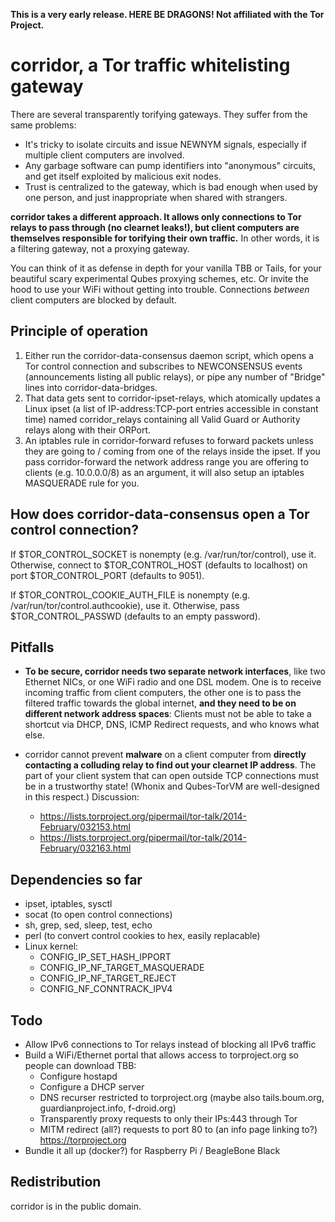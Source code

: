 **This is a very early release. HERE BE DRAGONS! Not affiliated with the Tor Project.**

# corridor, a Tor traffic whitelisting gateway

There are several transparently torifying gateways. They suffer from the same problems:

- It's tricky to isolate circuits and issue NEWNYM signals, especially if multiple client computers are involved.
- Any garbage software can pump identifiers into "anonymous" circuits, and get itself exploited by malicious exit nodes.
- Trust is centralized to the gateway, which is bad enough when used by one person, and just inappropriate when shared with strangers.

**corridor takes a different approach. It allows only connections to Tor relays to pass through (no clearnet leaks!), but client computers are themselves responsible for torifying their own traffic.** In other words, it is a filtering gateway, not a proxying gateway.

You can think of it as defense in depth for your vanilla TBB or Tails, for your beautiful scary experimental Qubes proxying schemes, etc. Or invite the hood to use your WiFi without getting into trouble. Connections *between* client computers are blocked by default.


## Principle of operation

1. Either run the corridor-data-consensus daemon script, which opens a Tor control connection and subscribes to NEWCONSENSUS events (announcements listing all public relays), or pipe any number of "Bridge" lines into corridor-data-bridges.
2. That data gets sent to corridor-ipset-relays, which atomically updates a Linux ipset (a list of IP-address:TCP-port entries accessible in constant time) named corridor_relays containing all Valid Guard or Authority relays along with their ORPort.
3. An iptables rule in corridor-forward refuses to forward packets unless they are going to / coming from one of the relays inside the ipset. If you pass corridor-forward the network address range you are offering to clients (e.g. 10.0.0.0/8) as an argument, it will also setup an iptables MASQUERADE rule for you.


## How does corridor-data-consensus open a Tor control connection?

If $TOR_CONTROL_SOCKET is nonempty (e.g. /var/run/tor/control), use it.
Otherwise, connect to $TOR_CONTROL_HOST (defaults to localhost) on port $TOR_CONTROL_PORT (defaults to 9051).

If $TOR_CONTROL_COOKIE_AUTH_FILE is nonempty (e.g. /var/run/tor/control.authcookie), use it.
Otherwise, pass $TOR_CONTROL_PASSWD (defaults to an empty password).


## Pitfalls

- **To be secure, corridor needs two separate network interfaces**, like two Ethernet NICs, or one WiFi radio and one DSL modem. One is to receive incoming traffic from client computers, the other one is to pass the filtered traffic towards the global internet, **and they need to be on different network address spaces**: Clients must not be able to take a shortcut via DHCP, DNS, ICMP Redirect requests, and who knows what else.

- corridor cannot prevent **malware** on a client computer from **directly contacting a colluding relay to find out your clearnet IP address**. The part of your client system that can open outside TCP connections must be in a trustworthy state! (Whonix and Qubes-TorVM are well-designed in this respect.) Discussion:
	- https://lists.torproject.org/pipermail/tor-talk/2014-February/032153.html
	- https://lists.torproject.org/pipermail/tor-talk/2014-February/032163.html

## Dependencies so far

- ipset, iptables, sysctl
- socat (to open control connections)
- sh, grep, sed, sleep, test, echo
- perl (to convert control cookies to hex, easily replacable)
- Linux kernel:
	- CONFIG_IP_SET_HASH_IPPORT
	- CONFIG_IP_NF_TARGET_MASQUERADE
	- CONFIG_IP_NF_TARGET_REJECT
	- CONFIG_NF_CONNTRACK_IPV4


## Todo

- Allow IPv6 connections to Tor relays instead of blocking all IPv6 traffic
- Build a WiFi/Ethernet portal that allows access to torproject.org so people can download TBB:
	- Configure hostapd
	- Configure a DHCP server
	- DNS recurser restricted to torproject.org (maybe also tails.boum.org, guardianproject.info, f-droid.org)
	- Transparently proxy requests to only their IPs:443 through Tor
	- MITM redirect (all?) requests to port 80 to (an info page linking to?) https://torproject.org
- Bundle it all up (docker?) for Raspberry Pi / BeagleBone Black


## Redistribution

corridor is in the public domain.
